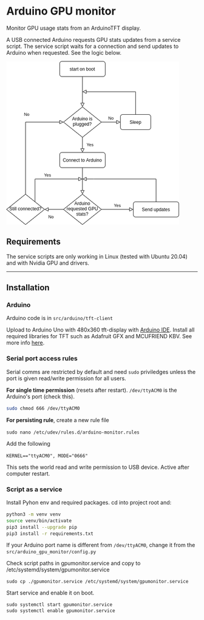 # Arduino GPU monitor

Monitor GPU usage stats from an ArduinoTFT display.

A USB connected Arduino requests GPU stats updates from a service script. The service script waits for a connection and send updates to Arduino when requested. See the logic below.

![flowchart](./media/service-script-flowchart.png)

## Requirements

The service scripts are only working in Linux (tested with Ubuntu 20.04) and with Nvidia GPU and drivers.

------------------------------------------------

## Installation

### Arduino

Arduino code is in `src/arduino/tft-client`

Upload to Arduino Uno with 480x360 tft-display with [Arduino IDE](https://www.arduino.cc/en/software/). Install all required libraries for TFT such as Adafruit GFX and MCUFRIEND KBV. See more info [here](https://create.arduino.cc/projecthub/electropeak/ultimate-beginner-s-guide-to-run-tft-lcd-displays-by-arduino-081006).


### Serial port access rules

Serial comms are restricted by default and need `sudo` priviledges unless the port is given read/write permission for all users.

**For single time permission** (resets after restart). `/dev/ttyACM0` is the Arduino's port (check this).

```bash
sudo chmod 666 /dev/ttyACM0  
```

**For persisting rule**, create a new rule file

`sudo nano /etc/udev/rules.d/arduino-monitor.rules`

Add the following

`KERNEL=="ttyACM0", MODE="0666"`

This sets the world read and write permission to USB device. Active after computer restart.

### Script as a service

Install Pyhon env and required packages. cd into project root and: 

```bash
python3 -m venv venv
source venv/bin/activate
pip3 install --upgrade pip
pip3 install -r requirements.txt
```

If your Arduino port name is different from `/dev/ttyACM0`, change it from the `src/arduino_gpu_monitor/config.py`

Check script paths in gpumonitor.service and copy to /etc/systemd/system/gpumonitor.service

```
sudo cp ./gpumonitor.service /etc/systemd/system/gpumonitor.service
```

Start service and enable it on boot.

```
sudo systemctl start gpumonitor.service
sudo systemctl enable gpumonitor.service
```
